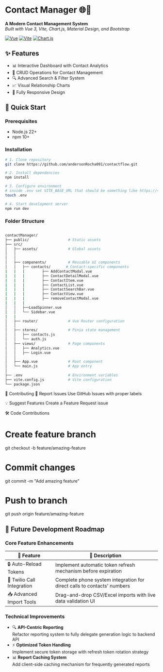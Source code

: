 # Contact Manager 🌐📇

**A Modern Contact Management System**  
*Built with Vue 3, Vite, Chart.js, Material Design, and Bootstrap*

[![Vue](https://img.shields.io/badge/Vue-3.4-4FC08D?logo=vue.js)](https://vuejs.org/)
[![Vite](https://img.shields.io/badge/Vite-4.4-646CFF?logo=vite)](https://vitejs.dev/)
[![Chart.js](https://img.shields.io/badge/Chart.js-4.0-FF6384?logo=chart.js)](https://www.chartjs.org/)

## ✨ Features
- 📊 Interactive Dashboard with Contact Analytics
- 👥 CRUD Operations for Contact Management
- 🔍 Advanced Search & Filter System
- 📈 Visual Relationship Charts
- 📱 Fully Responsive Design

## 🚀 Quick Start

### Prerequisites
- Node.js 22+
- npm 10+

### Installation
```bash
# 1. Clone repository
git clone https://github.com/andersonRocha091/contactflow.git

# 2. Install dependencies
npm install

# 3. Configure environment
# inside .env set VITE_BASE_URL that should be something like https://<ngrok url generated>/api
touch .env 

# 4. Start development server
npm run dev
```

### Folder Structure
```bash

contactManager/
├── public/                  # Static assets
├── src/
│   ├── assets/              # Global assets
│   │  
│   │
│   ├── components/          # Reusable UI components
│   │   ├── contacts/       # Contact-specific components
|   |   |        ├── AddContactModal.vue
|   |   |        ├── ContactDetailModal.vue
|   |   |        ├── ContactItem.vue
|   |   |        ├── ContactList.vue
|   |   |        ├── ContactSearchBar.vue
|   |   |        ├── ContactView.vue
|   |   |        ├── removeContactModal.vue
|   |   | 
│   │   ├──LoadSpinner.vue
│   │   └── Sidebar.vue
|   | 
│   ├── router/              # Vue Router configuration
│   │
│   ├── stores/              # Pinia state management
│   │   ├── contacts.js
│   │   └── auth.js
│   ├── views/               # Page components
│   │   ├── Analytics.vue
│   │   ├── Login.vue
│   │
│   ├── App.vue              # Root component
│   └── main.js              # App entry
│
├── .env                     # Environment variables
├── vite.config.js           # Vite configuration
└── package.json
```

🤝 Contributing
🐛 Report Issues
Use GitHub Issues with proper labels

💡 Suggest Features
Create a Feature Request issue

🛠️ Code Contributions
# Create feature branch
git checkout -b feature/amazing-feature

# Commit changes
git commit -m "Add amazing feature"

# Push to branch
git push origin feature/amazing-feature


## 🚧 Future Development Roadmap

### Core Feature Enhancements

| 🚀 Feature                  | 📝 Description                                                                 |
|-----------------------------|-------------------------------------------------------------------------------|
| 🔒 Auto-Reload Tokens        | Implement automatic token refresh mechanism before expiration                |
| 🤝 Twilio Call Integration  | Complete phone system integration for direct calls to contacts' numbers       |
| 📥 Advanced Import Tools     | Drag-and-drop CSV/Excel imports with live data validation UI                  |

### Technical Improvements
- 🔍 **API-Centric Reporting**  
  Refactor reporting system to fully delegate generation logic to backend API
- ⚡ **Optimized Token Handling**  
  Implement secure token storage with refresh token rotation strategy
- 📊 **Report Caching System**  
  Add client-side caching mechanism for frequently generated reports
